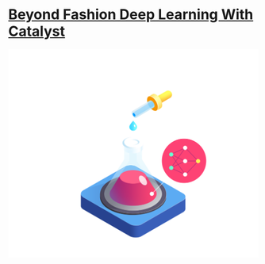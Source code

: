 # [Beyond Fashion Deep Learning With Catalyst][post]

[![](docs/ml_1200x1000_without_bg.png)][post]

[post]: https://evilmartians.com/chronicles/beyond-fashion-deep-learning-with-catalyst
